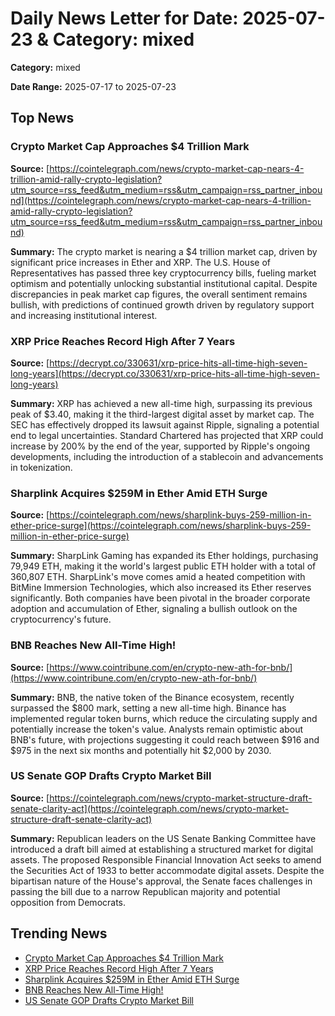 
# Daily News Letter for Date: 2025-07-23 & Category: mixed

**Category:** mixed

**Date Range:** 2025-07-17 to 2025-07-23

## Top News
    
### Crypto Market Cap Approaches $4 Trillion Mark
**Source:** [https://cointelegraph.com/news/crypto-market-cap-nears-4-trillion-amid-rally-crypto-legislation?utm_source=rss_feed&utm_medium=rss&utm_campaign=rss_partner_inbound](https://cointelegraph.com/news/crypto-market-cap-nears-4-trillion-amid-rally-crypto-legislation?utm_source=rss_feed&utm_medium=rss&utm_campaign=rss_partner_inbound)

**Summary:** 
The crypto market is nearing a $4 trillion market cap, driven by significant price increases in Ether and XRP. The U.S. House of Representatives has passed three key cryptocurrency bills, fueling market optimism and potentially unlocking substantial institutional capital. Despite discrepancies in peak market cap figures, the overall sentiment remains bullish, with predictions of continued growth driven by regulatory support and increasing institutional interest.
    
### XRP Price Reaches Record High After 7 Years
**Source:** [https://decrypt.co/330631/xrp-price-hits-all-time-high-seven-long-years](https://decrypt.co/330631/xrp-price-hits-all-time-high-seven-long-years)

**Summary:** 
XRP has achieved a new all-time high, surpassing its previous peak of $3.40, making it the third-largest digital asset by market cap. The SEC has effectively dropped its lawsuit against Ripple, signaling a potential end to legal uncertainties. Standard Chartered has projected that XRP could increase by 200% by the end of the year, supported by Ripple's ongoing developments, including the introduction of a stablecoin and advancements in tokenization.
    
### Sharplink Acquires $259M in Ether Amid ETH Surge
**Source:** [https://cointelegraph.com/news/sharplink-buys-259-million-in-ether-price-surge](https://cointelegraph.com/news/sharplink-buys-259-million-in-ether-price-surge)

**Summary:** 
SharpLink Gaming has expanded its Ether holdings, purchasing 79,949 ETH, making it the world's largest public ETH holder with a total of 360,807 ETH. SharpLink's move comes amid a heated competition with BitMine Immersion Technologies, which also increased its Ether reserves significantly. Both companies have been pivotal in the broader corporate adoption and accumulation of Ether, signaling a bullish outlook on the cryptocurrency's future.
    
### BNB Reaches New All-Time High!
**Source:** [https://www.cointribune.com/en/crypto-new-ath-for-bnb/](https://www.cointribune.com/en/crypto-new-ath-for-bnb/)

**Summary:** 
BNB, the native token of the Binance ecosystem, recently surpassed the $800 mark, setting a new all-time high. Binance has implemented regular token burns, which reduce the circulating supply and potentially increase the token's value. Analysts remain optimistic about BNB's future, with projections suggesting it could reach between $916 and $975 in the next six months and potentially hit $2,000 by 2030.
    
### US Senate GOP Drafts Crypto Market Bill
**Source:** [https://cointelegraph.com/news/crypto-market-structure-draft-senate-clarity-act](https://cointelegraph.com/news/crypto-market-structure-draft-senate-clarity-act)

**Summary:** 
Republican leaders on the US Senate Banking Committee have introduced a draft bill aimed at establishing a structured market for digital assets. The proposed Responsible Financial Innovation Act seeks to amend the Securities Act of 1933 to better accommodate digital assets. Despite the bipartisan nature of the House's approval, the Senate faces challenges in passing the bill due to a narrow Republican majority and potential opposition from Democrats.
    
## Trending News
- [Crypto Market Cap Approaches $4 Trillion Mark](https://cointelegraph.com/news/crypto-market-cap-nears-4-trillion-amid-rally-crypto-legislation?utm_source=rss_feed&utm_medium=rss&utm_campaign=rss_partner_inbound)
- [XRP Price Reaches Record High After 7 Years](https://decrypt.co/330631/xrp-price-hits-all-time-high-seven-long-years)
- [Sharplink Acquires $259M in Ether Amid ETH Surge](https://cointelegraph.com/news/sharplink-buys-259-million-in-ether-price-surge)
- [BNB Reaches New All-Time High!](https://www.cointribune.com/en/crypto-new-ath-for-bnb/)
- [US Senate GOP Drafts Crypto Market Bill](https://cointelegraph.com/news/crypto-market-structure-draft-senate-clarity-act)
